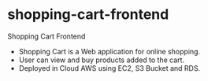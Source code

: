# shopping-cart-frontend
 Shopping Cart Frontend

- Shopping Cart is a Web application for online shopping.
- User can view and buy products added to the cart.
- Deployed in Cloud AWS using EC2, S3 Bucket and RDS.
